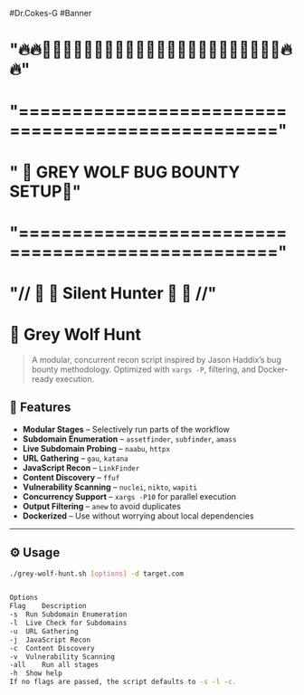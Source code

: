 #Dr.Cokes-G
#Banner
# "🔥🔥🐾🐾🐾🐾🐾🐾🐾🐾🐾🐾🐾🐾🐾🐾🐾🐾🐾🐾🐾🐾🐾🐾🐾🔥🔥"
# "=================================================="
# "      🐺 GREY WOLF BUG BOUNTY SETUP🐺"
# "=================================================="
# "// 🐺 🌙 Silent Hunter 🐺 🌙 //"

# 🐺 Grey Wolf Hunt

> A modular, concurrent recon script inspired by Jason Haddix’s bug bounty methodology. Optimized with `xargs -P`, filtering, and Docker-ready execution.

## 📌 Features

- **Modular Stages** – Selectively run parts of the workflow
- **Subdomain Enumeration** – `assetfinder`, `subfinder`, `amass`
- **Live Subdomain Probing** – `naabu`, `httpx`
- **URL Gathering** – `gau`, `katana`
- **JavaScript Recon** – `LinkFinder`
- **Content Discovery** – `ffuf`
- **Vulnerability Scanning** – `nuclei`, `nikto`, `wapiti`
- **Concurrency Support** – `xargs -P10` for parallel execution
- **Output Filtering** – `anew` to avoid duplicates
- **Dockerized** – Use without worrying about local dependencies

---

## ⚙️ Usage

```bash
./grey-wolf-hunt.sh [options] -d target.com


Options
Flag	Description
-s	Run Subdomain Enumeration
-l	Live Check for Subdomains
-u	URL Gathering
-j	JavaScript Recon
-c	Content Discovery
-v	Vulnerability Scanning
-all	Run all stages
-h	Show help
If no flags are passed, the script defaults to -s -l -c.
